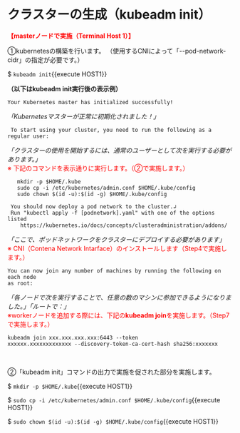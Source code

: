 # クラスターの生成（kubeadm init）
**<span style="color: red; ">【masterノードで実施（Terminal Host 1）】</span>**  

①kubernetesの構築を行います。
（使用するCNIによって「--pod-network-cidr」の指定が必要です。）  

$ `kubeadm init`{{execute HOST1}}  

**（以下はkubeadm init実行後の表示例）**
```
Your Kubernetes master has initialized successfully!
```
*「Kubernetesマスターが正常に初期化されました！」*  
```
 To start using your cluster, you need to run the following as a regular user:
 ```
 *「クラスターの使用を開始するには、通常のユーザーとして次を実行する必要があります。」*  
<span style="color: red; ">※ 下記のコマンドを表示通りに実行します。（②で実施します。）</span>
 ```
    mkdir -p $HOME/.kube
    sudo cp -i /etc/kubernetes/admin.conf $HOME/.kube/config
    sudo chown $(id -u):$(id -g) $HOME/.kube/config
```
  
```
 You should now deploy a pod network to the cluster.↲
 Run "kubectl apply -f [podnetwork].yaml" with one of the options listed
    https://kubernetes.io/docs/concepts/clusteradministration/addons/
```
*「ここで、ポッドネットワークをクラスターにデプロイする必要があります」*   
<span style="color: red; ">※ CNI（Contena Network Intarface）のインストールします（Step4で実施します。）</span>  
```
You can now join any number of machines by running the following on each node
as root:
```
*「各ノードで次を実行することで、任意の数のマシンに参加できるようになりました。」「ルートで：」*  
<span style="color: red; ">※workerノードを追加する際には、下記の**kubeadm join**を実施します。（Step7で実施します。）</span>  
```
kubeadm join xxx.xxx.xxx.xxx:6443 --token
xxxxxx.xxxxxxxxxxxxx --discovery-token-ca-cert-hash sha256:xxxxxxx
```  
<br>

②「kubeadm init」コマンドの出力で実施を促された部分を実施します。   

$ `mkdir -p $HOME/.kube`{{execute HOST1}}  

$ `sudo cp -i /etc/kubernetes/admin.conf $HOME/.kube/config`{{execute HOST1}}  

$ `sudo chown $(id -u):$(id -g) $HOME/.kube/config`{{execute HOST1}}  

